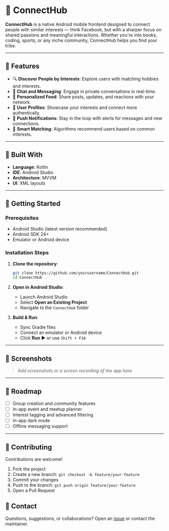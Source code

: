 # 📱 ConnectHub

**ConnectHub** is a native Android mobile frontend designed to connect people with similar interests — think Facebook, but with a sharper focus on shared passions and meaningful interactions. Whether you're into books, coding, sports, or any niche community, ConnectHub helps you find your tribe.

---

## 🌟 Features

- 🔍 **Discover People by Interests**: Explore users with matching hobbies and interests.
- 💬 **Chat and Messaging**: Engage in private conversations in real-time.
- 📰 **Personalized Feed**: Share posts, updates, and reactions with your network.
- 👤 **User Profiles**: Showcase your interests and connect more authentically.
- 📲 **Push Notifications**: Stay in the loop with alerts for messages and new connections.
- 🧠 **Smart Matching**: Algorithms recommend users based on common interests.

---

## 🧱 Built With

- **Language**: Kotlin
- **IDE**: Android Studio  
- **Architecture**: MVVM  
- **UI**: XML layouts  

---

## 🚀 Getting Started

### Prerequisites

- Android Studio (latest version recommended)
- Android SDK 24+
- Emulator or Android device

### Installation Steps

1. **Clone the repository**:
   ```bash
   git clone https://github.com/yourusername/ConnectHub.git
   cd ConnectHub
   ```
2. **Open in Android Studio**:
   - Launch Android Studio
   - Select **Open an Existing Project**
   - Navigate to the `ConnectHub` folder

3. **Build & Run**:
   - Sync Gradle files
   - Connect an emulator or Android device
   - Click **Run** ▶️ or use `Shift + F10`

---

## 📸 Screenshots

> _Add screenshots or a screen recording of the app here_

---

## 📌 Roadmap

- [ ] Group creation and community features  
- [ ] In-app event and meetup planner  
- [ ] Interest tagging and advanced filtering  
- [ ] In-app dark mode  
- [ ] Offline messaging support  

---

## 🤝 Contributing

Contributions are welcome!

1. Fork the project  
2. Create a new branch: `git checkout -b feature/your-feature`  
3. Commit your changes  
4. Push to the branch: `git push origin feature/your-feature`  
5. Open a Pull Request  

## 💬 Contact

Questions, suggestions, or collaborations? Open an [issue](https://github.com/yourusername/ConnectHub/issues) or contact the maintainer.
